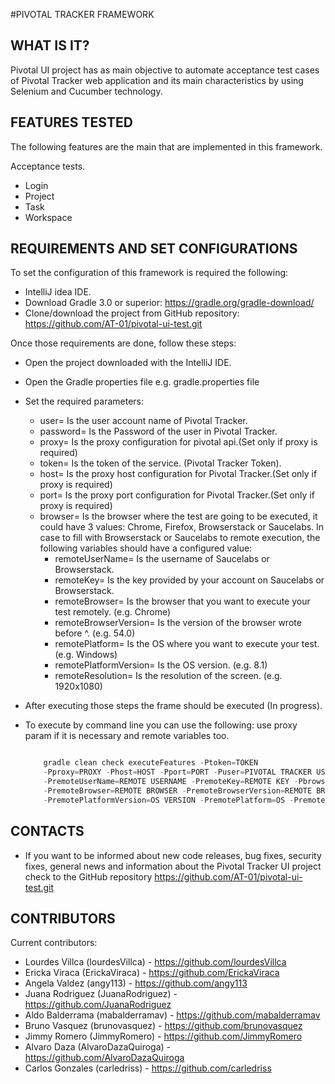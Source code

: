 #PIVOTAL TRACKER FRAMEWORK

WHAT IS IT?
------------

Pivotal UI project has as main objective to automate acceptance test cases of Pivotal Tracker web application
and its main characteristics by using Selenium and Cucumber technology.

FEATURES TESTED
---------------

The following features are the main that are implemented in this framework.

   Acceptance tests.

   - Login
   - Project
   - Task
   - Workspace


REQUIREMENTS AND SET CONFIGURATIONS
-----------------------------------

To set the configuration of this framework is required the following:

   - IntelliJ idea IDE.
   - Download Gradle 3.0 or superior: https://gradle.org/gradle-download/
   - Clone/download the project from GitHub repository: https://github.com/AT-01/pivotal-ui-test.git

 Once those requirements are done, follow these steps:

   - Open the project downloaded with the IntelliJ IDE.
   - Open the Gradle properties file e.g. gradle.properties file
   - Set the required parameters:
       * user= Is the user account name of Pivotal Tracker.
       * password= Is the Password of the user in Pivotal Tracker.
       * proxy= Is the proxy configuration for pivotal api.(Set only if proxy is required)
       * token= Is the token of the service. (Pivotal Tracker Token).
       * host= Is the proxy host configuration for Pivotal Tracker.(Set only if proxy is required)
       * port= Is the proxy port configuration for Pivotal Tracker.(Set only if proxy is required)
       * browser= Is the browser where the test are going to be executed, it could have 3 values: Chrome, Firefox, Browserstack or Saucelabs.
          In case to fill with Browserstack or Saucelabs to remote execution, the following variables should have a configured value:
          - remoteUserName= Is the username of Saucelabs or Browserstack.
          - remoteKey= Is the key provided by your account on Saucelabs or Browserstack.
          - remoteBrowser= Is the browser that you want to execute your test remotely. (e.g. Chrome)
          - remoteBrowserVersion= Is the version of the browser wrote before ^. (e.g. 54.0)
          - remotePlatform= Is the OS where you want to execute your test. (e.g. Windows)
          - remotePlatformVersion= Is the OS version. (e.g. 8.1)
          - remoteResolution= Is the resolution of the screen. (e.g. 1920x1080)
   - After executing those steps the frame should be executed (In progress).
   - To execute by command line you can use the following: use proxy param if it is necessary and remote variables too.

       ```javascript

           gradle clean check executeFeatures -Ptoken=TOKEN
           -Pproxy=PROXY -Phost=HOST -Pport=PORT -Puser=PIVOTAL TRACKER USER -Ppassword=PIVOTAL TRACKER PASSWORD
           -PremoteUserName=REMOTE USERNAME -PremoteKey=REMOTE KEY -Pbrowser=BROWSER(COULD BE REMOTE AS BROWSERSTACK OR SAUCELABS)
           -PremoteBrowser=REMOTE BROWSER -PremoteBrowserVersion=REMOTE BROWSER VERSION
           -PremotePlatformVersion=OS VERSION -PremotePlatform=OS -PremoteResolution=RESOLUTION
       ```



CONTACTS
--------

   - If you want to be informed about new code releases, bug fixes,
     security fixes, general news and information about the Pivotal Tracker UI project
     check to the GitHub repository
     https://github.com/AT-01/pivotal-ui-test.git

CONTRIBUTORS
------------

Current contributors:

   - Lourdes Villca (lourdesVillca) - https://github.com/lourdesVillca
   - Ericka Viraca (ErickaViraca) - https://github.com/ErickaViraca
   - Angela Valdez (angy113) - https://github.com/angy113
   - Juana Rodriguez (JuanaRodriguez) - https://github.com/JuanaRodriguez
   - Aldo Balderrama (mabalderramav) - https://github.com/mabalderramav
   - Bruno Vasquez (brunovasquez) - https://github.com/brunovasquez
   - Jimmy Romero (JimmyRomero) - https://github.com/JimmyRomero
   - Alvaro Daza (AlvaroDazaQuiroga) - https://github.com/AlvaroDazaQuiroga
   - Carlos Gonzales (carledriss) - https://github.com/carledriss